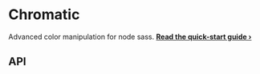 # Chromatic
Advanced color manipulation for node sass. **[Read the quick-start guide &rsaquo;](README.md)**

## API
